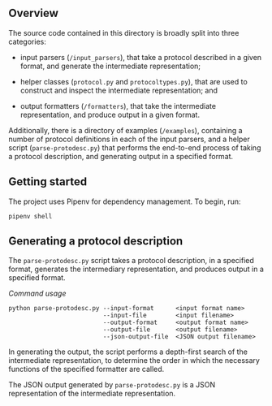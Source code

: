 Overview
--------

 The source code contained in this directory is broadly split into three
 categories:

  - input parsers (`/input_parsers`), that take a protocol described in a
    given format, and generate the intermediate representation;

  - helper classes (`protocol.py` and `protocoltypes.py`), that are used to
    construct and inspect the intermediate representation; and

  - output formatters (`/formatters`), that take the intermediate
    representation, and produce output in a given format.

 Additionally, there is a directory of examples (`/examples`), containing a
 number of protocol definitions in each of the input parsers, and a helper
 script (`parse-protodesc.py`) that performs the end-to-end process of
 taking a protocol description, and generating output in a specified format.

 Getting started 
 ---------------
 
 The project uses Pipenv for dependency management. To begin, run:
 
 ```
 pipenv shell
 ```
 
 Generating a protocol description
 ---------------------------------
 
 The `parse-protodesc.py` script takes a protocol description, in a
 specified format, generates the intermediary representation, and produces
 output in a specified format. 

 *Command usage*
 
 ```
 python parse-protodesc.py --input-format      <input format name>
                           --input-file        <input filename>
                           --output-format     <output format name>
                           --output-file       <output filename>
                           --json-output-file  <JSON output filename>
```

 In generating the output, the script performs a depth-first search of the
 intermediate representation, to determine the order in which the necessary
 functions of the specified formatter are called. 

 The JSON output generated by `parse-protodesc.py` is a JSON representation
 of the intermediate representation.

